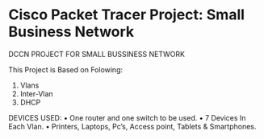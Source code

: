 # Cisco Packet Tracer Project: Small Business Network
DCCN PROJECT FOR SMALL BUSSINESS NETWORK

This Project is Based on Folowing:
1. Vlans 
2. Inter-Vlan
3. DHCP

DEVICES USED:
•	One router and one switch to be used.
•	7 Devices In Each Vlan.
•	Printers, Laptops, Pc’s, Access point, Tablets & Smartphones.
